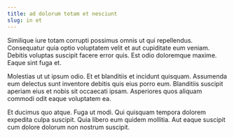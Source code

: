```yaml
---
title: ad dolorum totam et nesciunt
slug: in et
---
```


Similique iure totam corrupti possimus omnis ut qui repellendus. Consequatur quia optio voluptatem velit et aut cupiditate eum veniam. Debitis voluptas suscipit facere error quis. Est odio doloremque maxime. Eaque sint fuga et.

Molestias ut ut ipsum odio. Et et blanditiis et incidunt quisquam. Assumenda eum delectus sunt inventore debitis quis eius porro eum. Blanditiis suscipit aperiam eius et nobis sit occaecati ipsam. Asperiores quos aliquam commodi odit eaque voluptatem ea.

Et ducimus quo atque. Fuga ut modi. Qui quisquam tempora dolorem expedita culpa suscipit. Quia libero eum quidem mollitia. Aut eaque suscipit cum dolore dolorum non nostrum suscipit.
